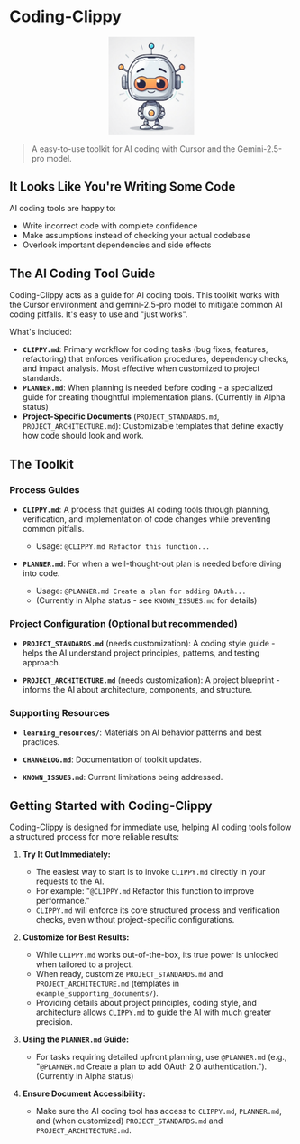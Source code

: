 # Coding-Clippy

<p align="center">
  <img src="img/logo.png" alt="logo" width="30%" />
</p>

> A easy-to-use toolkit for AI coding with Cursor and the Gemini-2.5-pro model.

## It Looks Like You're Writing Some Code

AI coding tools are happy to:
* Write incorrect code with complete confidence
* Make assumptions instead of checking your actual codebase
* Overlook important dependencies and side effects

## The AI Coding Tool Guide

Coding-Clippy acts as a guide for AI coding tools. This toolkit works with the Cursor environment and gemini-2.5-pro model to mitigate common AI coding pitfalls. It's easy to use and "just works".

What's included:
* **`CLIPPY.md`**: Primary workflow for coding tasks (bug fixes, features, refactoring) that enforces verification procedures, dependency checks, and impact analysis. Most effective when customized to project standards.
* **`PLANNER.md`**: When planning is needed before coding - a specialized guide for creating thoughtful implementation plans. (Currently in Alpha status)
* **Project-Specific Documents** (`PROJECT_STANDARDS.md`, `PROJECT_ARCHITECTURE.md`): Customizable templates that define exactly how code should look and work.

## The Toolkit

### Process Guides
* **`CLIPPY.md`**: A process that guides AI coding tools through planning, verification, and implementation of code changes while preventing common pitfalls.
  * Usage: `@CLIPPY.md Refactor this function...`

* **`PLANNER.md`**: For when a well-thought-out plan is needed before diving into code.
  * Usage: `@PLANNER.md Create a plan for adding OAuth...`
  * (Currently in Alpha status - see `KNOWN_ISSUES.md` for details)

### Project Configuration (Optional but recommended)
* **`PROJECT_STANDARDS.md`** (needs customization): A coding style guide - helps the AI understand project principles, patterns, and testing approach.

* **`PROJECT_ARCHITECTURE.md`** (needs customization): A project blueprint - informs the AI about architecture, components, and structure.

### Supporting Resources
* **`learning_resources/`**: Materials on AI behavior patterns and best practices.

* **`CHANGELOG.md`**: Documentation of toolkit updates.

* **`KNOWN_ISSUES.md`**: Current limitations being addressed.

## Getting Started with Coding-Clippy

Coding-Clippy is designed for immediate use, helping AI coding tools follow a structured process for more reliable results:

1.  **Try It Out Immediately:**
    *   The easiest way to start is to invoke `CLIPPY.md` directly in your requests to the AI.
    *   For example: "`@CLIPPY.md` Refactor this function to improve performance."
    *   `CLIPPY.md` will enforce its core structured process and verification checks, even without project-specific configurations.

2.  **Customize for Best Results:**
    *   While `CLIPPY.md` works out-of-the-box, its true power is unlocked when tailored to a project.
    *   When ready, customize `PROJECT_STANDARDS.md` and `PROJECT_ARCHITECTURE.md` (templates in `example_supporting_documents/`).
    *   Providing details about project principles, coding style, and architecture allows `CLIPPY.md` to guide the AI with much greater precision.

3.  **Using the `PLANNER.md` Guide:**
    *   For tasks requiring detailed upfront planning, use `@PLANNER.md` (e.g., "`@PLANNER.md` Create a plan to add OAuth 2.0 authentication."). (Currently in Alpha status)

4.  **Ensure Document Accessibility:**
    *   Make sure the AI coding tool has access to `CLIPPY.md`, `PLANNER.md`, and (when customized) `PROJECT_STANDARDS.md` and `PROJECT_ARCHITECTURE.md`.
